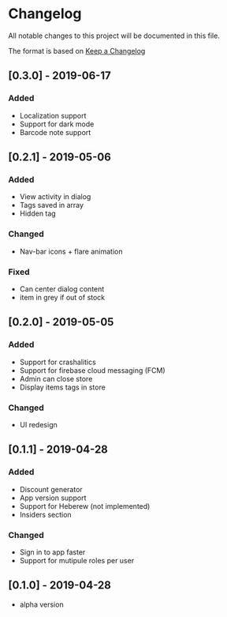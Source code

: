 # Changelog

All notable changes to this project will be documented in this file.

The format is based on [Keep a Changelog](http://keepachangelog.com/en/1.0.0/)

## [0.3.0] - 2019-06-17

### Added

- Localization support
- Support for dark mode
- Barcode note support

## [0.2.1] - 2019-05-06

### Added

- View activity in dialog
- Tags saved in array
- Hidden tag

### Changed

- Nav-bar icons + flare animation

### Fixed

- Can center dialog content
- item in grey if out of stock

## [0.2.0] - 2019-05-05

### Added

- Support for crashalitics
- Support for firebase cloud messaging (FCM)
- Admin can close store
- Display items tags in store

### Changed

- UI redesign

## [0.1.1] - 2019-04-28

### Added

- Discount generator
- App version support
- Support for Heberew (not implemented)
- Insiders section

### Changed

- Sign in to app faster
- Support for mutipule roles per user

## [0.1.0] - 2019-04-28

- alpha version